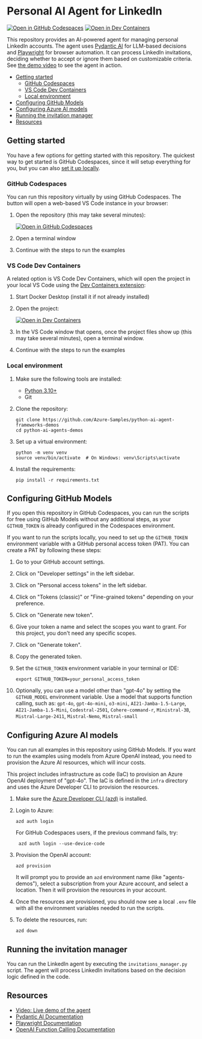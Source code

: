 # Personal AI Agent for LinkedIn

[![Open in GitHub Codespaces](https://img.shields.io/static/v1?style=for-the-badge&label=GitHub+Codespaces&message=Open&color=brightgreen&logo=github)](https://codespaces.new/Azure-Samples/python-ai-agent-frameworks-demos)
[![Open in Dev Containers](https://img.shields.io/static/v1?style=for-the-badge&label=Dev%20Containers&message=Open&color=blue&logo=visualstudiocode)](https://vscode.dev/redirect?url=vscode://ms-vscode-remote.remote-containers/cloneInVolume?url=https://github.com/Azure-Samples/python-ai-agent-frameworks-demos)

This repository provides an AI-powered agent for managing personal LinkedIn accounts. The agent uses [Pydantic AI](https://ai.pydantic.dev/) for LLM-based decisions and [Playwright](https://playwright.dev/python/) for browser automation. It can process LinkedIn invitations, deciding whether to accept or ignore them based on customizable criteria. See [the demo video](https://www.youtube.com/watch?v=YV9teLj1EYQ) to see the agent in action.

* [Getting started](#getting-started)
  * [GitHub Codespaces](#github-codespaces)
  * [VS Code Dev Containers](#vs-code-dev-containers)
  * [Local environment](#local-environment)
* [Configuring GitHub Models](#configuring-github-models)
* [Configuring Azure AI models](#configuring-azure-ai-models)
* [Running the invitation manager](#running-the-invitation-manager)
* [Resources](#resources)

## Getting started

You have a few options for getting started with this repository.
The quickest way to get started is GitHub Codespaces, since it will setup everything for you, but you can also [set it up locally](#local-environment).

### GitHub Codespaces

You can run this repository virtually by using GitHub Codespaces. The button will open a web-based VS Code instance in your browser:

1. Open the repository (this may take several minutes):

    [![Open in GitHub Codespaces](https://github.com/codespaces/badge.svg)](https://codespaces.new/Azure-Samples/python-ai-agent-frameworks-demos)

2. Open a terminal window
3. Continue with the steps to run the examples

### VS Code Dev Containers

A related option is VS Code Dev Containers, which will open the project in your local VS Code using the [Dev Containers extension](https://marketplace.visualstudio.com/items?itemName=ms-vscode-remote.remote-containers):

1. Start Docker Desktop (install it if not already installed)
2. Open the project:

    [![Open in Dev Containers](https://img.shields.io/static/v1?style=for-the-badge&label=Dev%20Containers&message=Open&color=blue&logo=visualstudiocode)](https://vscode.dev/redirect?url=vscode://ms-vscode-remote.remote-containers/cloneInVolume?url=https://github.com/Azure-Samples/python-ai-agent-frameworks-demos)

3. In the VS Code window that opens, once the project files show up (this may take several minutes), open a terminal window.
4. Continue with the steps to run the examples

### Local environment

1. Make sure the following tools are installed:

    * [Python 3.10+](https://www.python.org/downloads/)
    * Git

2. Clone the repository:

    ```shell
    git clone https://github.com/Azure-Samples/python-ai-agent-frameworks-demos
    cd python-ai-agents-demos
    ```

3. Set up a virtual environment:

    ```shell
    python -m venv venv
    source venv/bin/activate  # On Windows: venv\Scripts\activate
    ```

4. Install the requirements:

    ```shell
    pip install -r requirements.txt
    ```


## Configuring GitHub Models

If you open this repository in GitHub Codespaces, you can run the scripts for free using GitHub Models without any additional steps, as your `GITHUB_TOKEN` is already configured in the Codespaces environment.

If you want to run the scripts locally, you need to set up the `GITHUB_TOKEN` environment variable with a GitHub personal access token (PAT). You can create a PAT by following these steps:

1. Go to your GitHub account settings.
2. Click on "Developer settings" in the left sidebar.
3. Click on "Personal access tokens" in the left sidebar.
4. Click on "Tokens (classic)" or "Fine-grained tokens" depending on your preference.
5. Click on "Generate new token".
6. Give your token a name and select the scopes you want to grant. For this project, you don't need any specific scopes.
7. Click on "Generate token".
8. Copy the generated token.
9. Set the `GITHUB_TOKEN` environment variable in your terminal or IDE:

    ```shell
    export GITHUB_TOKEN=your_personal_access_token
    ```

10. Optionally, you can use a model other than "gpt-4o" by setting the `GITHUB_MODEL` environment variable. Use a model that supports function calling, such as: `gpt-4o`, `gpt-4o-mini`, `o3-mini`, `AI21-Jamba-1.5-Large`, `AI21-Jamba-1.5-Mini`, `Codestral-2501`, `Cohere-command-r`, `Ministral-3B`, `Mistral-Large-2411`, `Mistral-Nemo`, `Mistral-small`

## Configuring Azure AI models

You can run all examples in this repository using GitHub Models. If you want to run the examples using models from Azure OpenAI instead, you need to provision the Azure AI resources, which will incur costs.

This project includes infrastructure as code (IaC) to provision an Azure OpenAI deployment of "gpt-4o". The IaC is defined in the `infra` directory and uses the Azure Developer CLI to provision the resources.

1. Make sure the [Azure Developer CLI (azd)](https://aka.ms/install-azd) is installed.

2. Login to Azure:

    ```shell
    azd auth login
    ```

    For GitHub Codespaces users, if the previous command fails, try:

   ```shell
    azd auth login --use-device-code
    ```

3. Provision the OpenAI account:

    ```shell
    azd provision
    ```

    It will prompt you to provide an `azd` environment name (like "agents-demos"), select a subscription from your Azure account, and select a location. Then it will provision the resources in your account.

4. Once the resources are provisioned, you should now see a local `.env` file with all the environment variables needed to run the scripts.
5. To delete the resources, run:

    ```shell
    azd down
    ```

## Running the invitation manager

You can run the LinkedIn agent by executing the `invitations_manager.py` script. The agent will process LinkedIn invitations based on the decision logic defined in the code.

## Resources

* [Video: Live demo of the agent](https://www.youtube.com/watch?v=YV9teLj1EYQ)
* [Pydantic AI Documentation](https://ai.pydantic.dev/)
* [Playwright Documentation](https://playwright.dev/python/)
* [OpenAI Function Calling Documentation](https://platform.openai.com/docs/guides/function-calling?api-mode=chat)

